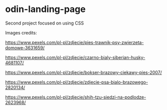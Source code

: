 # odin-landing-page
Second project focused on using CSS

Images credits: 

https://www.pexels.com/pl-pl/zdjecie/pies-trawnik-psy-zwierzeta-domowe-3631659/ 

https://www.pexels.com/pl-pl/zdjecie/czarno-bialy-siberian-husky-4681107/

https://www.pexels.com/pl-pl/zdjecie/bokser-brazowy-ciekawy-pies-2007/

https://www.pexels.com/pl-pl/zdjecie/zdjecie-psa-bialo-brazowego-2820134/

https://www.pexels.com/pl-pl/zdjecie/shih-tzu-siedzi-na-podlodze-2623968/


